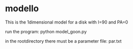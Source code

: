 # modello
This is the 1dimensional model for a disk with I=90 and PA=0


run the program:
python model_goon.py

in the rootdirectory there must be a parameter file: par.txt
